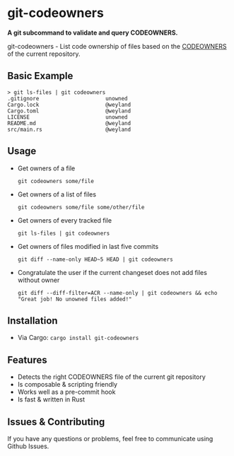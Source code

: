 # git-codeowners

**A git subcommand to validate and query CODEOWNERS.**

git-codeowners - List code ownership of files based on the [CODEOWNERS](https://docs.github.com/en/repositories/managing-your-repositorys-settings-and-features/customizing-your-repository/about-code-owners) of the current repository.

## Basic Example

```
> git ls-files | git codeowners
.gitignore                     unowned
Cargo.lock                     @weyland
Cargo.toml                     @weyland
LICENSE                        unowned
README.md                      @weyland
src/main.rs                    @weyland
```

## Usage

- Get owners of a file

  ```
  git codeowners some/file
  ```

- Get owners of a list of files

  ```
  git codeowners some/file some/other/file
  ```

- Get owners of every tracked file

  ```
  git ls-files | git codeowners
  ```

- Get owners of files modified in last five commits

  ```
  git diff --name-only HEAD~5 HEAD | git codeowners
  ```

- Congratulate the user if the current changeset does not add files without owner

  ```
  git diff --diff-filter=ACR --name-only | git codeowners && echo "Great job! No unowned files added!"
  ```

## Installation

- Via Cargo: `cargo install git-codeowners`

## Features

- Detects the right CODEOWNERS file of the current git repository
- Is composable & scripting friendly
- Works well as a pre-commit hook
- Is fast & written in Rust

## Issues & Contributing

If you have any questions or problems, feel free to communicate using Github Issues.
